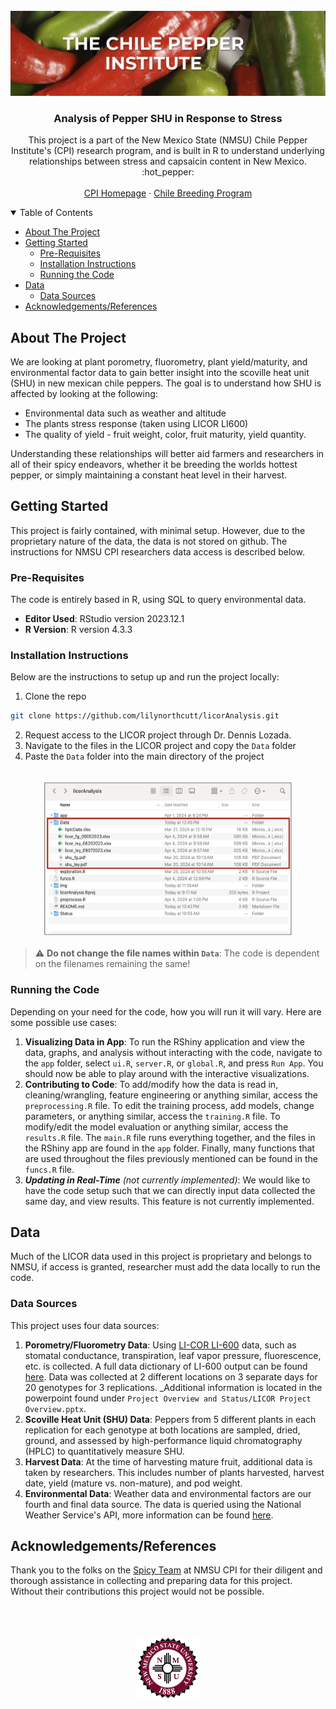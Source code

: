 <!-- PROJECT LOGO AND INTRO SECTION -->
<br />
<div align="center">
  <a href="https://github.com/lilynorthcutt/licorAnalysis">
    <img src="img/cpi_img.png" alt="Logo" >
  </a>

  <h3 align="center">Analysis of Pepper SHU in Response to Stress</h3>

  <p align="center">
    This project is a part of the New Mexico State (NMSU) Chile Pepper Institute's (CPI) research program, and is        built in R to understand underlying relationships between stress and capsaicin content in New Mexico.
    <br />
    :hot_pepper:
    <br />
    <br />
    <a href="https://cpi.nmsu.edu">CPI Homepage</a> 
    ·
    <a href="https://chilebreeding.nmsu.edu/index.html">Chile Breeding Program</a>
  </p>
  
</div>

<details open>
<summary>Table of Contents</summary>

- [About The Project](#about-the-project)
- [Getting Started](#getting-started)
   * [Pre-Requisites](#pre-requisites)
   * [Installation Instructions](#installation-instructions)
   * [Running the Code](#running-the-code)
- [Data](#data)
   * [Data Sources](#data-sources)
- [Acknowledgements/References](#acknowledgementsreferences)
</details>





<!-- About The Project -->
## About The Project 

We are looking at plant porometry, fluorometry, plant yield/maturity, and environmental factor data to gain better insight into the scoville heat unit (SHU) in new mexican chile peppers. The goal is to understand how SHU is affected by looking at the following: 

* Environmental data such as weather and altitude
* The plants stress response (taken using LICOR LI600)
* The quality of yield - fruit weight, color, fruit maturity, yield quantity. 

Understanding these relationships will better aid farmers and researchers in all of their spicy endeavors, whether it be breeding the worlds hottest pepper, or simply maintaining a constant heat level in their harvest.




<!-- GETTING STARTED -->
## Getting Started

This project is fairly contained, with minimal setup. However, due to the proprietary nature of the data, the data is not stored on  github. The instructions for NMSU CPI researchers data access is described below.

### Pre-Requisites
The code is entirely based in R, using SQL to query environmental data.

- **Editor Used**: RStudio version 2023.12.1
- **R Version**: R version 4.3.3


### Installation Instructions
Below are the instructions to setup up and run the project locally:

1. Clone the repo 

  ```bash
  git clone https://github.com/lilynorthcutt/licorAnalysis.git
  ```
2. Request access to the LICOR project through Dr. Dennis Lozada. 
3. Navigate to the files in the LICOR project and copy the `Data` folder
4. Paste the `Data` folder into the main directory of the project
<div align="center">
</br>
  <a href="https://github.com/lilynorthcutt/licorAnalysis">
      <img src="img/data_structure.png" alt="data_setup" width="400" height="250" >
  </a>
</div>

>:warning: **Do not change the file names within `Data`**: The code is dependent on the filenames remaining the same!

### Running the Code
Depending on your need for the code, how you will run it will vary. Here are some possible use cases:

1. **Visualizing Data in App**: To run the RShiny application and view the data, graphs, and analysis without 
interacting with the code, navigate to the `app` folder, select `ui.R`, `server.R`, or `global.R`, and press `Run App`. You should now be able to play around with the interactive visualizations. 
2. **Contributing to Code**: To add/modify how the data is read in, cleaning/wrangling, feature engineering or anything similar, access the `preprocessing.R` file. To edit the training process, add models, change parameters, or anything similar, access the `training.R` file. To modify/edit the model evaluation or anything similar, access the `results.R` file. The `main.R` file runs everything together, and the files in the RShiny app are found in the `app` folder. Finally, many functions that are used throughout the files previously mentioned can be found in the `funcs.R` file.
3. _**Updating in Real-Time** (not currently implemented)_: We would like to have the code setup such that we can directly input data collected the same day, and view results. This feature is not currently implemented.

## Data
Much of the LICOR data used in this project is proprietary and belongs to NMSU, if access is granted, researcher must add the data locally to run the code. 

### Data Sources
This project uses four data sources:

1. **Porometry/Fluorometry Data**: Using <a href="https://www.licor.com/env/products/LI-600/">LI-COR LI-600</a> data, such as stomatal conductance, transpiration, leaf vapor pressure, fluorescence, etc. is collected. A full data dictionary of LI-600 output can be found <a href="https://www.licor.com/env/support/LI-600/topics/data-file-descriptions.html#Datafilestructure">here</a>. Data was collected at 2 different locations on 3 separate days for 20 genotypes for 3 replications. _Additional information is located in the powerpoint found under `Project Overview and Status/LICOR Project Overview.pptx`.
2. **Scoville Heat Unit (SHU) Data**: Peppers from 5 different plants in each replication for each genotype at both locations are sampled, dried, ground, and assessed by high-performance liquid chromatography (HPLC) to quantitatively measure SHU. 
3. **Harvest Data**: At the time of harvesting mature fruit, additional data is taken by researchers. This includes number of plants harvested, harvest date, yield (mature vs. non-mature), and pod weight. 
4. **Environmental Data**: Weather data and environmental factors are our fourth and final data source. The data is queried using the National Weather Service's API, more information can be found <a href="https://www.weather.gov/documentation/services-web-api">here</a>.



## Acknowledgements/References
Thank you to the folks on the <a href="https://chilebreeding.nmsu.edu/team.html">Spicy Team</a> at NMSU CPI for their diligent and thorough assistance in
collecting and preparing data for this project. Without their contributions this project would not be possible.

<div align="center">
  </br>
  </br>
  </br>
  <a href="https://github.com/lilynorthcutt/licorAnalysis">
    <img src="img/nmsu_seal.png" alt="Logo" width = 100 height = 100>
  </a>
</div>
